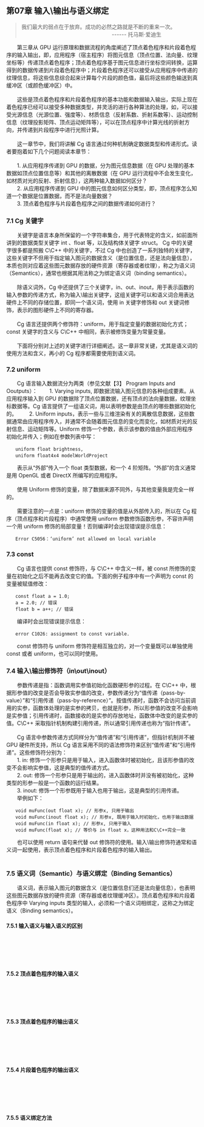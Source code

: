 ## 第07章  输入\输出与语义绑定

> 我们最大的弱点在于放弃。成功的必然之路就是不断的重来一次。<br>
　　　　　　　　　　　　　　　　　------ 托马斯·爱迪生

　　第三章从 GPU 运行原理和数据流程的角度阐述了顶点着色程序和片段着色程序的输入输出，即，应用程序（宿主程序）将图元信息（顶点位置、法向量、纹理坐标等）传递顶点着色程序；顶点着色程序基于图元信息进行坐标空间转换，运算得到的数据传递到片段着色程序中；片段着色程序还可以接受从应用程序中传递的纹理信息，将这些信息综合起来计算每个片段的颜色值，最后将这些颜色输送到真缓冲区（或颜色缓冲区）中。
<br><br>
　　这些是顶点着色程序和片段着色程序的基本功能和数据输入输出，实际上现在着色程序已经可以接受多种数据类型，并灵活的进行各种算法的处理，如，可以接受光源信息（光源位置、强度等）、材质信息（反射系数、折射系数等）、运动控制信息（纹理投影矩阵、顶点运动矩阵等），可以在顶点程序中计算光线的折射方向，并传递到片段程序中进行光照计算。
<br><br>
　　这一章节中，我们将讲解 Cg 语言通过何种机制确定数据类型和传递形式。读者要抱着如下几个问题阅读本章节：<br><br>
　　1. 从应用程序传递到 GPU 的数据，分为图元信息数据（在 GPU 处理的基本数据如顶点位置信息等）和其他的离散数据（在 GPU 运行流程中不会发生变化，如材质对光的反射、折射信息），这两种输入数据如何区分？<br>
　　2. 从应用程序传递到 GPU 中的图元信息如何区分类型，即，顶点程序怎么知道一个数据是位置数据，而不是法向量数据？<br>
　　3. 顶点着色程序与片段着色程序之间的数据传递如何进行？
<br>

### 7.1  Cg 关键字

　　关键字是语言本身所保留的一个字符串集合，用于代表特定的含义，如前面所讲到的数据类型关键字 int 、float 等，以及结构体关键字 struct。 Cg 中的关键字很多都是照搬 C\C++ 中的关键字，不过 Cg 中也创造了一系列独特的关键字，这些关键字不但用于指定输入图元的数据含义（是位置信息，还是法向量信息），本质也则对应着这些图元数据存放的硬件资源（寄存器或者纹理），称之为语义词（Semantics），通常也根据其用法称之为绑定语义词（binding semantics）。
<br><br>
　　除语义词外，Cg 中还提供了三个关键字，in、out、inout，用于表示函数的输入参数的传递方式，称为输入\输出关键字，这组关键字可以和语义词合用表达硬件上不同的存储位置，即同一个语义词，使用 in 关键字修饰和 out 关键词修饰，表示的图形硬件上不同的寄存器。
<br><br>
　　Cg 语言还提供两个修饰符：uniform，用于指定变量的数据初始化方式；const 关键字的含义与 C\C++ 中相同，表示被修饰变量为常量变量。
<br><br>
　　下面将分别对上述的关键字进行详细阐述。这一章非常关键，尤其是语义词的使用方法和含义，再小的 Cg 程序都需要使用到语义词。
  
### 7.2  uniform

　　Cg 语言输入数据流分为两类（参见文献【3】 Program Inputs and Ooutputs）：
　　1. Varying inputs, 即数据流输入图元信息的各种组成要素。从应用程序输入到 GPU 的数据除了顶点位置数据，还有顶点的法向量数据，纹理坐标数据等。Cg 语言提供了一组语义词，用以表明参数是由顶点的哪些数据初始化的。
　　2. Uniform inputs，表示一些与三维渲染有关的离散信息数据，这些数据通常由应用程序传入，并通常不会随着图元信息的变化而变化，如材质对光的反射信息、运动矩阵等。Uniform 修饰一个参数，表示该参数的值由外部应用程序初始化并传入；例如在参数列表中写：

 ```
　　uniform float brightness,
　　uniform float4x4 modelWorldProject
 ```
 　　表示从“外部”传入一个 float 类型数据，和一个 4 阶矩阵。“外部”的含义通常是用 OpenGL 或者 DirectX 所编写的应用程序。
<br><br>
 　　使用 Uniform 修饰的变量，除了数据来源不同外，与其他变量我是完全一样的。
<br><br>
 　　需要注意的一点是：uniform 修饰的变量的值是从外部传入的，所以在 Cg 程序（顶点程序和片段程序）中通常使用 uniform 参数修饰函数形参，不容许声明一个用 uniform 修饰的局部变量！否则编译时会出现错误提示信息：　

 ```
　　Error C5056：‘uniform’ not allowed on local variable
 ```
### 7.3  const

 　　Cg 语言也提供 const 修饰符，与 C\C++ 中含义一样，被 const 所修饰的变量在初始化之后不能再去改变它的值。下面的例子程序中有一个声明为 const 的变量被赋值修改：

 ```
　　const float a = 1.0;
　　a = 2.0; // 错误
　　float b = a++; // 错误
 ```
 　　编译时会出现错误提示信息：
 ```
　　error C1026: assignment to const variable.
 ```
 　　const 修饰符与 uniform 修饰符是相互独立的，对一个变量既可以单独使用 const 或者 uniform，也可以同时使用。

### 7.4  输入\输出修饰符（in\out\inout）

 　　参数传递是指：函数调用实参值初始化函数硬形参的过程。在 C\C++ 中，根据形参值的改变是否会导致实参值的改变，参数传递分为“值传递（pass-by-value）”和“引用传递（pass-by-reference）”。按值传递时，函数不会访问当前调用的实参，函数体处理的是实参的拷贝，也就是形参，所以形参值的改变不会影响是实参值；引用传递时，函数接收的是实参的存放地址，函数体中改变的是实参的值。C\C++ 采取指针机制构建引用传递，所以通常引用传递也称为“指针传递”。
<br><br>
 　　Cg 语言中参数传递方式同样分为“值传递”和“引用传递”，但指针机制并不被 GPU 硬件所支持，所以 Cg 语言采用不同的语法修饰符来区别“值传递”和“引用传递”。这些修饰符分别为：<br>
 　　1. in: 修饰一个形参只是用于输入，进入函数体时被初始化，且该形参值的改变不会影响实参值，这是典型的值传递方式。<br>
 　　2. out: 修饰一个形参只是用于输出的，进入函数体时并没有被初始化，这种类型的形参一般是一个函数的运行结果。<br>
 　　3. inout: 修饰一个形参既用于输入也用于输出，这是典型的引用传递。<br>
 　　举例如下：
 ```
　　void muFunc(out float x); // 形参x, 只用于输出
　　void muFunc(inout float x); // 形参x, 既用于输入时初始化，也用于输出数据
　　void muFunc(in float x); // 形参x, 只用于输入
　　void muFunc(float x); // 等价与 in float x，这种用法和C\C++完全一致
 ```
 　　也可以使用 return 语句来代替 out 修饰符的使用。输入\输出修饰符通常和语义词一起使用，表示顶点着色程序和片段着色程序的输入输出。
<br><br>
### 7.5  语义词（Semantic）与语义绑定（Binding Semantics）

 　　语义词，表示输入图元的数据含义（是位置信息们还是法向量信息），也表明这些图元数据存放的硬件资源（寄存器或者纹理缓冲区）。顶点着色程序和片段着色程序中 Varying inputs 类型的输入，必须和一个语义词相绑定，这称之为绑定语义（Binding semantics）。

#### 7.5.1  输入语义与输入语义的区别
<br><br>
<br><br>
#### 7.5.2  顶点着色程序的输入语义
<br><br>
<br><br>
#### 7.5.3  顶点着色程序的输出语义
<br><br>
<br><br>
#### 7.5.4  片段着色程序的输出语义
<br><br>
<br><br>
#### 7.5.5  语义绑定方法
<br><br>
<br><br>
